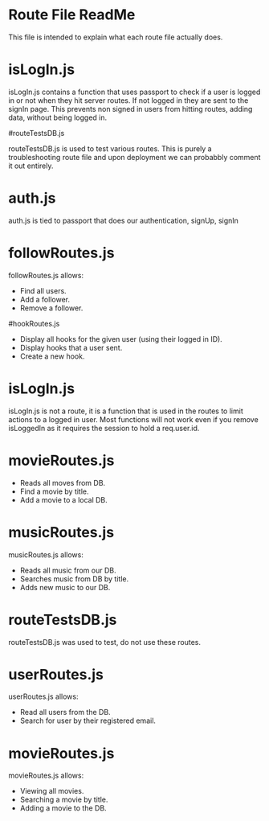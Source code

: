 # Route File ReadMe

This file is intended to explain what each route file actually does.


# isLogIn.js

isLogIn.js contains a function that uses passport to check if a user is logged in or not when they hit server routes.  If not logged in they are sent to the signIn page.   This prevents non signed in users from hitting routes, adding data, without being logged in.

#routeTestsDB.js

routeTestsDB.js is used to test various routes.  This is purely a troubleshooting route file and upon deployment we can probabbly comment it out entirely. 

# auth.js

auth.js is tied to passport that does our authentication, signUp, signIn

# followRoutes.js

followRoutes.js allows:

- Find all users.
- Add a follower.
- Remove a follower.

#hookRoutes.js

- Display all hooks for the given user (using their logged in ID).
- Display hooks that a user sent.
- Create a new hook.

# isLogIn.js

isLogIn.js is not a route, it is a function that is used in the routes to limit actions to a logged in user.  Most functions will not work even if you remove isLoggedIn as it requires the session to hold a req.user.id.

# movieRoutes.js

- Reads all moves from DB.
- Find a movie by title.
- Add a movie to a local DB.

# musicRoutes.js

musicRoutes.js allows:

- Reads all music from our DB.
- Searches music from DB by title.
- Adds new music to our DB.

# routeTestsDB.js

routeTestsDB.js was used to test, do not use these routes.

# userRoutes.js

userRoutes.js allows:

- Read all users from the DB.
- Search for user by their registered email.

# movieRoutes.js

movieRoutes.js allows:

- Viewing all movies.
- Searching a movie by title.
- Adding a movie to the DB.


